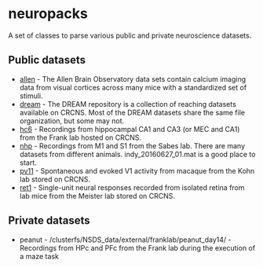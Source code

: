 # neuropacks

A set of classes to parse various public and private neuroscience datasets.

## Public datasets

* [allen](https://observatory.brain-map.org/visualcoding) - The Allen Brain Observatory data sets contain calcium imaging data from visual cortices across many mice with a standardized set of stimuli.
* [dream](https://crcns.org/data-sets/movements/dream/overview) - The DREAM repository is a collection of reaching datasets available on CRCNS. Most of the DREAM datasets share the same file organization, but some may not.
* [hc6](https://crcns.org/data-sets/hc/hc-6) - Recordings from hippocampal CA1 and CA3 (or MEC and CA1) from the Frank lab hosted on CRCNS.
* [nhp](https://zenodo.org/record/583331) - Recordings from M1 and S1 from the Sabes lab. There are many datasets from different animals. indy_20160627_01.mat is a good place to start.
* [pv11](https://crcns.org/data-sets/vc/pvc-11/about) - Spontaneous and evoked V1 activity from macaque from the Kohn lab stored on CRCNS.
* [ret1](https://crcns.org/data-sets/retina/ret-1/about-ret-1) - Single-unit neural responses recorded from isolated retina from lab mice from the Meister lab stored on CRCNS.

## Private datasets

* peanut - /clusterfs/NSDS_data/external/franklab/peanut_day14/ - Recordings from HPc and PFc from the Frank lab during the execution of a maze task